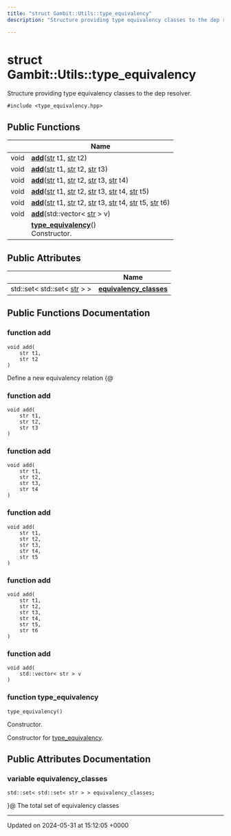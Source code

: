 ```yaml
---
title: "struct Gambit::Utils::type_equivalency"
description: "Structure providing type equivalency classes to the dep resolver. "

---
```


# struct Gambit::Utils::type_equivalency



Structure providing type equivalency classes to the dep resolver. 


`#include <type_equivalency.hpp>`

## Public Functions

|                | Name           |
| -------------- | -------------- |
| void | **[add](/documentation/code/classes/structgambit_1_1utils_1_1type__equivalency/#function-add)**([str](/documentation/code/namespaces/namespacegambit/#typedef-str) t1, [str](/documentation/code/namespaces/namespacegambit/#typedef-str) t2) |
| void | **[add](/documentation/code/classes/structgambit_1_1utils_1_1type__equivalency/#function-add)**([str](/documentation/code/namespaces/namespacegambit/#typedef-str) t1, [str](/documentation/code/namespaces/namespacegambit/#typedef-str) t2, [str](/documentation/code/namespaces/namespacegambit/#typedef-str) t3) |
| void | **[add](/documentation/code/classes/structgambit_1_1utils_1_1type__equivalency/#function-add)**([str](/documentation/code/namespaces/namespacegambit/#typedef-str) t1, [str](/documentation/code/namespaces/namespacegambit/#typedef-str) t2, [str](/documentation/code/namespaces/namespacegambit/#typedef-str) t3, [str](/documentation/code/namespaces/namespacegambit/#typedef-str) t4) |
| void | **[add](/documentation/code/classes/structgambit_1_1utils_1_1type__equivalency/#function-add)**([str](/documentation/code/namespaces/namespacegambit/#typedef-str) t1, [str](/documentation/code/namespaces/namespacegambit/#typedef-str) t2, [str](/documentation/code/namespaces/namespacegambit/#typedef-str) t3, [str](/documentation/code/namespaces/namespacegambit/#typedef-str) t4, [str](/documentation/code/namespaces/namespacegambit/#typedef-str) t5) |
| void | **[add](/documentation/code/classes/structgambit_1_1utils_1_1type__equivalency/#function-add)**([str](/documentation/code/namespaces/namespacegambit/#typedef-str) t1, [str](/documentation/code/namespaces/namespacegambit/#typedef-str) t2, [str](/documentation/code/namespaces/namespacegambit/#typedef-str) t3, [str](/documentation/code/namespaces/namespacegambit/#typedef-str) t4, [str](/documentation/code/namespaces/namespacegambit/#typedef-str) t5, [str](/documentation/code/namespaces/namespacegambit/#typedef-str) t6) |
| void | **[add](/documentation/code/classes/structgambit_1_1utils_1_1type__equivalency/#function-add)**(std::vector< [str](/documentation/code/namespaces/namespacegambit/#typedef-str) > v) |
| | **[type_equivalency](/documentation/code/classes/structgambit_1_1utils_1_1type__equivalency/#function-type-equivalency)**()<br>Constructor.  |

## Public Attributes

|                | Name           |
| -------------- | -------------- |
| std::set< std::set< [str](/documentation/code/namespaces/namespacegambit/#typedef-str) > > | **[equivalency_classes](/documentation/code/classes/structgambit_1_1utils_1_1type__equivalency/#variable-equivalency-classes)**  |

## Public Functions Documentation

### function add

```
void add(
    str t1,
    str t2
)
```


Define a new equivalency relation {@ 


### function add

```
void add(
    str t1,
    str t2,
    str t3
)
```


### function add

```
void add(
    str t1,
    str t2,
    str t3,
    str t4
)
```


### function add

```
void add(
    str t1,
    str t2,
    str t3,
    str t4,
    str t5
)
```


### function add

```
void add(
    str t1,
    str t2,
    str t3,
    str t4,
    str t5,
    str t6
)
```


### function add

```
void add(
    std::vector< str > v
)
```


### function type_equivalency

```
type_equivalency()
```

Constructor. 

Constructor for [type_equivalency](/documentation/code/classes/structgambit_1_1utils_1_1type__equivalency/). 


## Public Attributes Documentation

### variable equivalency_classes

```
std::set< std::set< str > > equivalency_classes;
```


}@ The total set of equivalency classes 


-------------------------------

Updated on 2024-05-31 at 15:12:05 +0000